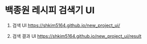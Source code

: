 # 백종원 레시피 검색기 UI


1. 검색 UI
https://shkim5164.github.io/new_project_ui/

2. 검색 결과 UI
https://shkim5164.github.io/new_project_ui/result
